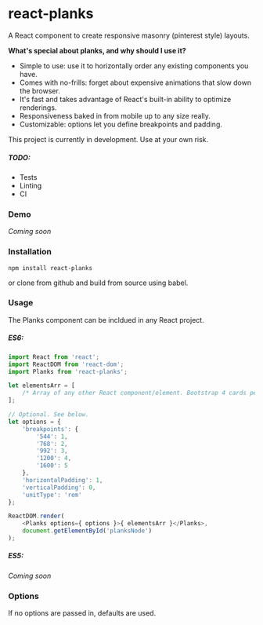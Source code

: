 # react-planks
A React component to create responsive masonry (pinterest style) layouts. 

**What's special about planks, and why should I use it?**
* Simple to use: use it to horizontally order any existing components you have.
* Comes with no-frills: forget about expensive animations that slow down the browser.
* It's fast and takes advantage of React's built-in ability to optimize renderings.
* Responsiveness baked in from mobile up to any size really.
* Customizable: options let you define breakpoints and padding.

This project is currently in development. Use at your own risk.

##### TODO:
* Tests
* Linting
* CI

### Demo
*Coming soon*

### Installation
```
npm install react-planks
```

or clone from github and build from source using babel.

### Usage
The Planks component can be incldued in any React project. 

##### ES6:
```javascript
import React from 'react';
import ReactDOM from 'react-dom';
import Planks from 'react-planks';

let elementsArr = [
    /* Array of any other React component/element. Bootstrap 4 cards perhaps? */
];

// Optional. See below.
let options = {
    'breakpoints': {
        '544': 1,
        '768': 2,
        '992': 3,
        '1200': 4,
        '1600': 5
    },
    'horizontalPadding': 1,
    'verticalPadding': 0,
    'unitType': 'rem'
};

ReactDOM.render(
    <Planks options={ options }>{ elementsArr }</Planks>,
    document.getElementById('planksNode')
);
```

##### ES5:
*Coming soon*

### Options
If no options are passed in, defaults are used.
